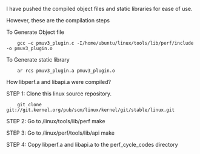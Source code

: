 I have pushed the compiled object files and static libraries for ease of use. 

However, these are the compilation steps 

To Generate Object file

        gcc —c pmuv3_plugin.c -I/home/ubuntu/linux/tools/lib/perf/include -o pmuv3_plugin.o 

To Generate static library

        ar rcs pmuv3_plugin.a pmuv3_plugin.o

How libperf.a and libapi.a were compiled?

STEP 1: Clone this linux source repository.

        git clone git://git.kernel.org/pub/scm/linux/kernel/git/stable/linux.git

STEP 2: Go to /linux/tools/lib/perf 
        make 
        
STEP 3: Go to /linux/perf/tools/lib/api
        make 

STEP 4: Copy libperf.a and libapi.a to the perf_cycle_codes directory 


